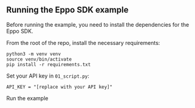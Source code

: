 ## Running the Eppo SDK example
Before running the example, you need to install the dependencies for the Eppo SDK.

From the root of the repo, install the necessary requirements:
```
python3 -m venv venv
source venv/bin/activate
pip install -r requirements.txt
```

Set your API key in `01_script.py`:
```
API_KEY = "[replace with your API key]"
```

Run the example